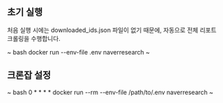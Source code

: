 ## 초기 실행

처음 실행 시에는 downloaded_ids.json 파일이 없기 때문에, 자동으로 전체 리포트 크롤링을 수행합니다.

~ bash
docker run --env-file .env naverresearch
~

## 크론잡 설정

~ bash
0 \* \* \* \* docker run --rm --env-file /path/to/.env naverresearch
~
